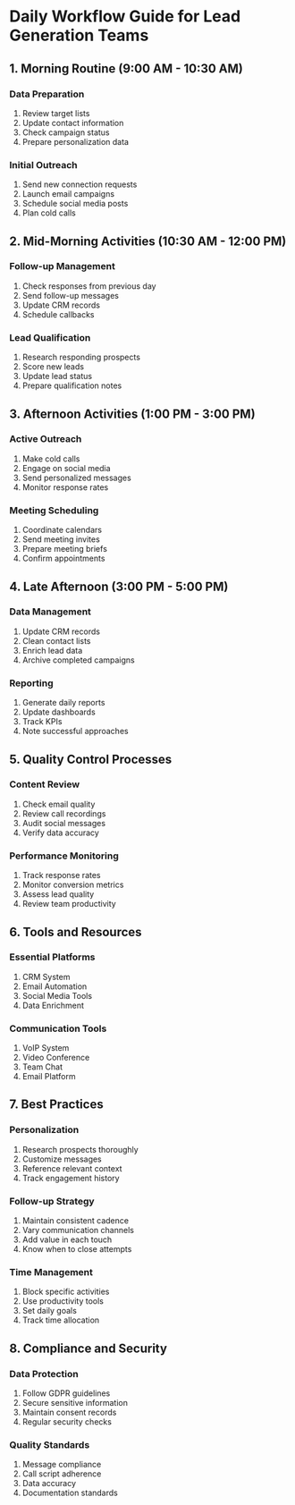 # Daily Workflow Guide for Lead Generation Teams

## 1. Morning Routine (9:00 AM - 10:30 AM)

### Data Preparation
1. Review target lists
2. Update contact information
3. Check campaign status
4. Prepare personalization data

### Initial Outreach
1. Send new connection requests
2. Launch email campaigns
3. Schedule social media posts
4. Plan cold calls

## 2. Mid-Morning Activities (10:30 AM - 12:00 PM)

### Follow-up Management
1. Check responses from previous day
2. Send follow-up messages
3. Update CRM records
4. Schedule callbacks

### Lead Qualification
1. Research responding prospects
2. Score new leads
3. Update lead status
4. Prepare qualification notes

## 3. Afternoon Activities (1:00 PM - 3:00 PM)

### Active Outreach
1. Make cold calls
2. Engage on social media
3. Send personalized messages
4. Monitor response rates

### Meeting Scheduling
1. Coordinate calendars
2. Send meeting invites
3. Prepare meeting briefs
4. Confirm appointments

## 4. Late Afternoon (3:00 PM - 5:00 PM)

### Data Management
1. Update CRM records
2. Clean contact lists
3. Enrich lead data
4. Archive completed campaigns

### Reporting
1. Generate daily reports
2. Update dashboards
3. Track KPIs
4. Note successful approaches

## 5. Quality Control Processes

### Content Review
1. Check email quality
2. Review call recordings
3. Audit social messages
4. Verify data accuracy

### Performance Monitoring
1. Track response rates
2. Monitor conversion metrics
3. Assess lead quality
4. Review team productivity

## 6. Tools and Resources

### Essential Platforms
1. CRM System
2. Email Automation
3. Social Media Tools
4. Data Enrichment

### Communication Tools
1. VoIP System
2. Video Conference
3. Team Chat
4. Email Platform

## 7. Best Practices

### Personalization
1. Research prospects thoroughly
2. Customize messages
3. Reference relevant context
4. Track engagement history

### Follow-up Strategy
1. Maintain consistent cadence
2. Vary communication channels
3. Add value in each touch
4. Know when to close attempts

### Time Management
1. Block specific activities
2. Use productivity tools
3. Set daily goals
4. Track time allocation

## 8. Compliance and Security

### Data Protection
1. Follow GDPR guidelines
2. Secure sensitive information
3. Maintain consent records
4. Regular security checks

### Quality Standards
1. Message compliance
2. Call script adherence
3. Data accuracy
4. Documentation standards 